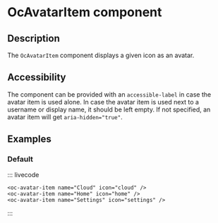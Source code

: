 # OcAvatarItem component

## Description

The `OcAvatarItem` component displays a given icon as an avatar.

## Accessibility

The component can be provided with an `accessible-label` in case the avatar item is used alone. In case the avatar item is used next to a username or display name, it should be left empty. If not specified, an avatar item will get `aria-hidden="true"`.

## Examples

### Default

::: livecode
```vue
<oc-avatar-item name="Cloud" icon="cloud" />
<oc-avatar-item name="Home" icon="home" />
<oc-avatar-item name="Settings" icon="settings" />
```
:::
